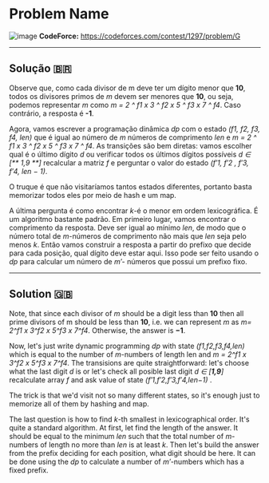 # Problem Name

![image](https://user-images.githubusercontent.com/40672950/77836861-afd06980-7138-11ea-9b07-5565a280a13d.png)
**CodeForce:** https://codeforces.com/contest/1297/problem/G

---

## Solução 🇧🇷

Observe que, como cada divisor de m deve ter um dígito menor que **10**, todos os divisores primos de _m_ devem ser menores que **10**, ou seja, podemos representar _m_ como _m = 2 ^ f1 x 3 ^ f2 x 5 ^ f3 x 7 ^ f4_. Caso contrário, a resposta é **-1**.

Agora, vamos escrever a programação dinâmica _dp_ com o estado _(f1, f2, f3, f4, len)_ que é igual ao número de _m_ números de comprimento _len_ e _m = 2 ^ f1 x 3 ^ f2 x 5 ^ f3 x 7 ^ f4_. As transições são bem diretas: vamos escolher qual é o último dígito _d_ ou verificar todos os últimos dígitos possíveis _d ∈ [** 1,9 **]_ recalcular a matriz _f_ e perguntar o valor do estado _(f′1, f′2 , f′3, f′4, len − 1)_.

O truque é que não visitaríamos tantos estados diferentes, portanto basta memorizar todos eles por meio de hash e um map.

A última pergunta é como encontrar _k_-é o menor em ordem lexicográfica. É um algoritmo bastante padrão. Em primeiro lugar, vamos encontrar o comprimento da resposta. Deve ser igual ao mínimo _len_, de modo que o número total de _m_-números de comprimento não mais que _len_ seja pelo menos _k_. Então vamos construir a resposta a partir do prefixo que decide para cada posição, qual dígito deve estar aqui. Isso pode ser feito usando o _dp_ para calcular um número de _m′_- números que possui um prefixo fixo.

---

## Solution 🇬🇧

Note, that since each divisor of _m_ should be a digit less than **10** then all prime divisors of m should be less than **10**, i.e. we can represent _m_ as _m= 2^f1 x 3^f2 x 5^f3 x 7^f4_. Otherwise, the answer is **−1**.

Now, let's just write dynamic programming _dp_ with state _(f1,f2,f3,f4,len)_ which is equal to the number of _m_-numbers of length len and _m = 2^f1 x 3^f2 x 5^f3 x 7^f4_. The transisions are quite straightforward: let's choose what the last digit _d_ is or let's check all posible last digit _d ∈ [**1,9**]_ recalculate array _f_ and ask value of state _(f′1,f′2,f′3,f′4,len−1)_ .

The trick is that we'd visit not so many different states, so it's enough just to memorize all of them by hashing and map.

The last question is how to find _k_-th smallest in lexicographical order. It's quite a standard algorithm. At first, let find the length of the answer. It should be equal to the minimum _len_ such that the total number of _m_-numbers of length no more than _len_ is at least _k_. Then let's build the answer from the prefix deciding for each position, what digit should be here. It can be done using the _dp_ to calculate a number of _m′_-numbers which has a fixed prefix.
